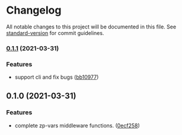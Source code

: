 # Changelog

All notable changes to this project will be documented in this file. See [standard-version](https://github.com/conventional-changelog/standard-version) for commit guidelines.

### [0.1.1](https://github.com/zppack/zp-vars/compare/v0.1.0...v0.1.1) (2021-03-31)


### Features

* support cli and fix bugs ([bb10977](https://github.com/zppack/zp-vars/commit/bb109776bb1f92351996d8dc5eae7d6cad87e31c))

## 0.1.0 (2021-03-31)


### Features

* complete zp-vars middleware functions. ([0ecf258](https://github.com/zppack/zp-vars/commit/0ecf258bdfca406a0aadd992b1ea0102f29f0f93))
